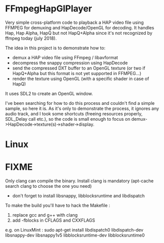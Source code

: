 # FFmpegHapGlPlayer

Very simple cross-platform code to playback a HAP video file using FFMPEG for demuxing and HapDecode/OpenGL for decoding.
It handles Hap, Hap Alpha, HapQ but not HapQ+Alpha since it's not recognized by ffmpeg today (july 2018).

The idea in this project is to demonstrate how to:
- demux a HAP video file using FFmpeg / libavformat
- decompress the snappy compression using HapDecode
- send the compressed DXT buffer to an OpenGL texture (or two if HapQ+Alpha but this format is not yet supported in FFMPEG...)
- render the texture using OpenGL (with a specific shader in case of HapQ)

It uses SDL2 to create an OpenGL window.

I've been searching for how to do this process and couldn't find a simple sample, so here it is.
As it's only to demonstrate the process, it ignores any audio track, and I took some shortcuts (freeing resources properly, SDL_Delay call etc.), so the code is small enough to focus on demux->HapDecode->texture(s)->shader->display.

# Linux 

# FIXME
Only clang can compile the binary. Install clang is mandatory (apt-cache search clang to choose the one you need)
+ don't forget to install libsnappy, libblocksruntime  and libdispatch

To make the build you'll have to hack the Makefile :

1. replace gcc and g++ with clang
2. add -fblocks in CFLAGS and CXXFLAGS

e.g. on LinuxMint : 
sudo apt-get install libdispatch0 libdispatch-dev libsnappy-dev libsnappy1v5 libblocksruntime-dev libblocksruntime0


